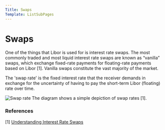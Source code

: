 ```yaml
---
Title: Swaps
Template: ListSubPages
---
```


# Swaps

One of the things that Libor is used for is interest rate swaps. The most commonly traded and most 
liquid interest rate swaps are known as “vanilla” swaps, which exchange fixed-rate payments for 
floating-rate payments based on Libor [1]. Vanilla swaps constitute the vast majority of the market. 

The 'swap rate' is the fixed interest rate that the receiver demands in exchange for the uncertainty 
of having to pay the short-term Libor (floating) rate over time.

![Swap rate](http://cueimps.soc.srcf.net/course/media/Lara/SwapRate.PNG)
The diagram shows a simple depiction of swap rates [1].

### References
 [1] [Understanding Interest Rate Swaps](https://europe.pimco.com/en-eu/resources/education/understanding-interest-rate-swaps)
